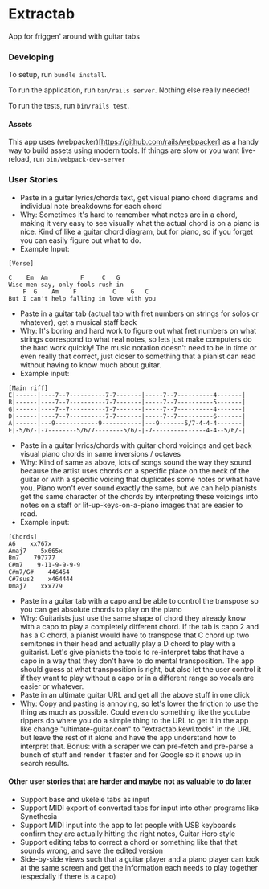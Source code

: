 # Extractab

App for friggen' around with guitar tabs

### Developing

To setup, run `bundle install`.

To run the application, run `bin/rails server`. Nothing else really needed!

To run the tests, run `bin/rails test`.

#### Assets

This app uses (webpacker)[https://github.com/rails/webpacker] as a handy way to build assets using modern tools. If things are slow or you want live-reload, run `bin/webpack-dev-server`

### User Stories

 - Paste in a guitar lyrics/chords text, get visual piano chord diagrams and individual note breakdowns for each chord
  - Why: Sometimes it's hard to remember what notes are in a chord, making it very easy to see visually what the actual chord is on a piano is nice. Kind of like a guitar chord diagram, but for piano, so if you forget you can easily figure out what to do.
  - Example Input:
```
[Verse]

C    Em  Am         F     C   G
Wise men say, only fools rush in
    F  G    Am    F          C    G   C
But I can't help falling in love with you
```

 - Paste in a guitar tab (actual tab with fret numbers on strings for solos or whatever), get a musical staff back
  - Why: It's boring and hard work to figure out what fret numbers on what strings correspond to what real notes, so lets just make computers do the hard work quickly! The music notation doesn't need to be in time or even really that correct, just closer to something that a pianist can read without having to know much about guitar.
  - Example input:
```
[Main riff]
E|------|----7--7----------7-7-------|-----7--7----------4-------|
B|------|----7--7----------7-7-------|-----7--7----------5-------|
G|------|----7--7----------7-7-------|-----7--7----------4-------|
D|------|----7--7----------7-7-------|-----7--7----------6-------|
A|------|---9------------9-----------|---9-------5/7-4-4-4-------|
E|-5/6/-|-7--------5/6/7--------5/6/-|-7---------------4-4--5/6/-|
```

 - Paste in a guitar lyrics/chords with guitar chord voicings and get back visual piano chords in same inversions / octaves
  - Why: Kind of same as above, lots of songs sound the way they sound because the artist uses chords on a specific place on the neck of the guitar or with a specific voicing that duplicates some notes or what have you. Piano won't ever sound exactly the same, but we can help pianists get the same character of the chords by interpreting these voicings into notes on a staff or lit-up-keys-on-a-piano images that are easier to read.
  - Example input:
```
[Chords]
A6    xx767x
Amaj7    5x665x
Bm7    797777
C#m7    9-11-9-9-9-9
C#m7/G#    446454
C#7sus2    x464444
Dmaj7    xxx779
```

 - Paste in a guitar tab with a capo and be able to control the transpose so you can get absolute chords to play on the piano
  - Why: Guitarists just use the same shape of chord they already know with a capo to play a completely different chord. If the tab is capo 2 and has a C chord, a pianist would have to transpose that C chord up two semitones in their head and actually play a D chord to play with a guitarist. Let's give pianists the tools to re-interpret tabs that have a capo in a way that they don't have to do mental transposition. The app should guess at what transposition is right, but also let the user control it if they want to play without a capo or in a different range so vocals are easier or whatever.
 - Paste in an ultimate guitar URL and get all the above stuff in one click
  - Why: Copy and pasting is annoying, so let's lower the friction to use the thing as much as possible. Could even do something like the youtube rippers do where you do a simple thing to the URL to get it in the app like change "ultimate-guitar.com" to "extractab.kewl.tools" in the URL but leave the rest of it alone and have the app understand how to interpret that. Bonus: with a scraper we can pre-fetch and pre-parse a bunch of stuff and render it faster and for Google so it shows up in search results.

#### Other user stories that are harder and maybe not as valuable to do later

 - Support base and ukelele tabs as input
 - Support MIDI export of converted tabs for input into other programs like Synethesia
 - Support MIDI input into the app to let people with USB keyboards confirm they are actually hitting the right notes, Guitar Hero style
 - Support editing tabs to correct a chord or something like that that sounds wrong, and save the edited version
 - Side-by-side views such that a guitar player and a piano player can look at the same screen and get the information each needs to play together (especially if there is a capo)
